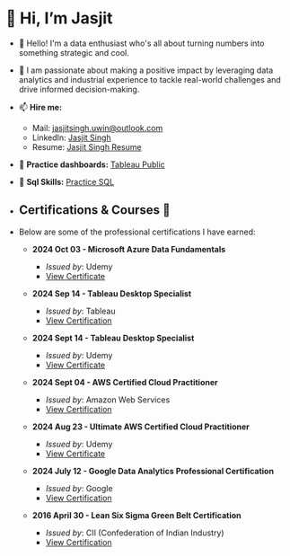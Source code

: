    # 👋 Hi, I’m Jasjit

- 👀 Hello! I'm a data enthusiast who's all about turning numbers into something strategic and cool.
- 🌱 I am passionate about making a positive impact by leveraging data analytics and industrial experience to tackle real-world challenges and drive informed decision-making.

- 📫 **Hire me:** 
  - Mail: jasjitsingh.uwin@outlook.com
  - LinkedIn: [Jasjit Singh](https://www.linkedin.com/in/jasjitajimal/)
  - Resume: [Jasjit Singh Resume](https://1drv.ms/b/s!Aj5QaL7MqxL6gZ86dk6TmCjl8gBDtA?e=EHo9uM)
- 🔗 **Practice dashboards:** [Tableau Public](https://public.tableau.com/app/profile/jasjitajimal/vizzes)
- 🔗 **Sql Skills:** [Practice SQL](https://github.com/jasjitajimal/practice_sql)

- ## Certifications & Courses 📜
- Below are some of the professional certifications I have earned:

  -  **2024 Oct 03 - Microsoft Azure Data Fundamentals**
     -  *Issued by*: Udemy
     -  [View Certificate](https://1drv.ms/b/s!Aj5QaL7MqxL6gZ4E76hhSHM5sK8ztg?e=su2veb)

   - **2024 Sep 14 - Tableau Desktop Specialist**
     - *Issued by*: Tableau  
     - [View Certification](https://1drv.ms/b/s!Aj5QaL7MqxL6gZ4aDVqDpJLCN2Gj-g?e=okqhWg)

   - **2024 Sept 14 - Tableau Desktop Specialist**
     - *Issued by*: Udemy 
     - [View Certificate](https://1drv.ms/b/s!Aj5QaL7MqxL6gZ4E76hhSHM5sK8ztg?e=jSCchU)

   - **2024 Sept 04 - AWS Certified Cloud Practitioner**
     - *Issued by*: Amazon Web Services  
     - [View Certification](https://cp.certmetrics.com/amazon/en/public/verify/credential/8b4fb516c2c74b0bafbe09f644a95dbf)

   - **2024 Aug 23 - Ultimate AWS Certified Cloud Practitioner**
     - *Issued by*: Udemy  
     - [View Certificate](https://1drv.ms/b/s!Aj5QaL7MqxL6gZwaNrRoGzzXjvez8A?e=7d1Ta1)

   - **2024 July 12 - Google Data Analytics Professional Certification**
      - *Issued by*: Google  
      - [View Certification](https://www.coursera.org/account/accomplishments/specialization/S9EMWZ75VZUA)

   - **2016 April 30 - Lean Six Sigma Green Belt Certification**
     - *Issued by*: CII (Confederation of Indian Industry) 
     - [View Certification](https://1drv.ms/b/s!Aj5QaL7MqxL6gZgjU8g_MpGLZAog8Q?e=XcZ2Qj)

     
